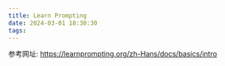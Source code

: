 ```yaml
---
title: Learn Prompting
date: 2024-03-01 18:30:30
tags:
---
```



参考网址: https://learnprompting.org/zh-Hans/docs/basics/intro